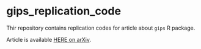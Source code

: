 # gips_replication_code

Thir repository contains replication codes for article about `gips` R package.

Article is available [HERE on arXiv](https://youtu.be/dQw4w9WgXcQ).
